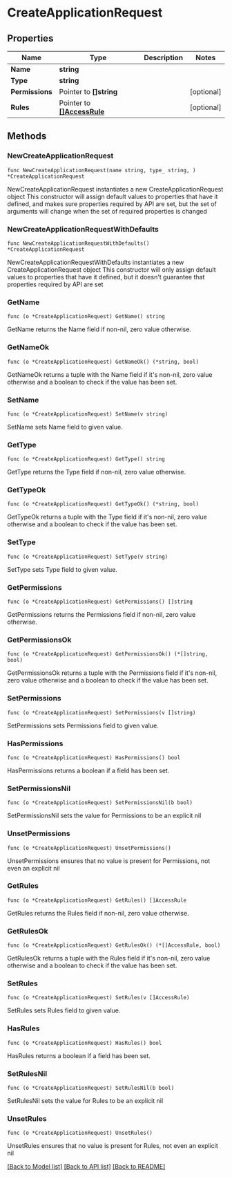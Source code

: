 # CreateApplicationRequest

## Properties

Name | Type | Description | Notes
------------ | ------------- | ------------- | -------------
**Name** | **string** |  | 
**Type** | **string** |  | 
**Permissions** | Pointer to **[]string** |  | [optional] 
**Rules** | Pointer to [**[]AccessRule**](AccessRule.md) |  | [optional] 

## Methods

### NewCreateApplicationRequest

`func NewCreateApplicationRequest(name string, type_ string, ) *CreateApplicationRequest`

NewCreateApplicationRequest instantiates a new CreateApplicationRequest object
This constructor will assign default values to properties that have it defined,
and makes sure properties required by API are set, but the set of arguments
will change when the set of required properties is changed

### NewCreateApplicationRequestWithDefaults

`func NewCreateApplicationRequestWithDefaults() *CreateApplicationRequest`

NewCreateApplicationRequestWithDefaults instantiates a new CreateApplicationRequest object
This constructor will only assign default values to properties that have it defined,
but it doesn't guarantee that properties required by API are set

### GetName

`func (o *CreateApplicationRequest) GetName() string`

GetName returns the Name field if non-nil, zero value otherwise.

### GetNameOk

`func (o *CreateApplicationRequest) GetNameOk() (*string, bool)`

GetNameOk returns a tuple with the Name field if it's non-nil, zero value otherwise
and a boolean to check if the value has been set.

### SetName

`func (o *CreateApplicationRequest) SetName(v string)`

SetName sets Name field to given value.


### GetType

`func (o *CreateApplicationRequest) GetType() string`

GetType returns the Type field if non-nil, zero value otherwise.

### GetTypeOk

`func (o *CreateApplicationRequest) GetTypeOk() (*string, bool)`

GetTypeOk returns a tuple with the Type field if it's non-nil, zero value otherwise
and a boolean to check if the value has been set.

### SetType

`func (o *CreateApplicationRequest) SetType(v string)`

SetType sets Type field to given value.


### GetPermissions

`func (o *CreateApplicationRequest) GetPermissions() []string`

GetPermissions returns the Permissions field if non-nil, zero value otherwise.

### GetPermissionsOk

`func (o *CreateApplicationRequest) GetPermissionsOk() (*[]string, bool)`

GetPermissionsOk returns a tuple with the Permissions field if it's non-nil, zero value otherwise
and a boolean to check if the value has been set.

### SetPermissions

`func (o *CreateApplicationRequest) SetPermissions(v []string)`

SetPermissions sets Permissions field to given value.

### HasPermissions

`func (o *CreateApplicationRequest) HasPermissions() bool`

HasPermissions returns a boolean if a field has been set.

### SetPermissionsNil

`func (o *CreateApplicationRequest) SetPermissionsNil(b bool)`

 SetPermissionsNil sets the value for Permissions to be an explicit nil

### UnsetPermissions
`func (o *CreateApplicationRequest) UnsetPermissions()`

UnsetPermissions ensures that no value is present for Permissions, not even an explicit nil
### GetRules

`func (o *CreateApplicationRequest) GetRules() []AccessRule`

GetRules returns the Rules field if non-nil, zero value otherwise.

### GetRulesOk

`func (o *CreateApplicationRequest) GetRulesOk() (*[]AccessRule, bool)`

GetRulesOk returns a tuple with the Rules field if it's non-nil, zero value otherwise
and a boolean to check if the value has been set.

### SetRules

`func (o *CreateApplicationRequest) SetRules(v []AccessRule)`

SetRules sets Rules field to given value.

### HasRules

`func (o *CreateApplicationRequest) HasRules() bool`

HasRules returns a boolean if a field has been set.

### SetRulesNil

`func (o *CreateApplicationRequest) SetRulesNil(b bool)`

 SetRulesNil sets the value for Rules to be an explicit nil

### UnsetRules
`func (o *CreateApplicationRequest) UnsetRules()`

UnsetRules ensures that no value is present for Rules, not even an explicit nil

[[Back to Model list]](../README.md#documentation-for-models) [[Back to API list]](../README.md#documentation-for-api-endpoints) [[Back to README]](../README.md)


